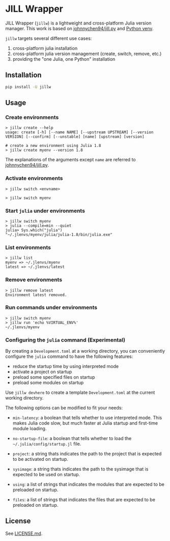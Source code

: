 # JILL Wrapper

JILL Wrapper (`jillw`) is a lightweight and cross-platform Julia version manager. This work is based on [johnnychen94/jill.py](https://github.com/johnnychen94/jill.py) and [Python venv](https://docs.python.org/3/library/venv.html).

`jillw` targets several different use cases:

1. cross-platform julia installation
2. cross-platform julia version management (create, switch, remove, etc.)
3. providing the "one Julia, one Python" installation

## Installation

```bash
pip install -U jillw
```

## Usage

### Create environments

```shell
> jillw create --help
usage: create [-h] [--name NAME] [--upstream UPSTREAM] [--version VERSION] [--confirm] [--unstable] [name] [upstream] [version]

# create a new environment using Julia 1.8
> jillw create myenv --version 1.8
```

The explanations of the arguments except `name` are referred to [johnnychen94/jill.py](https://github.com/johnnychen94/jill.py).

### Activate environments

```shell
> jillw switch <envname>

> jillw switch myenv
```

### Start `julia` under environments

```shell
> jillw switch myenv
> julia --compile=min --quiet
julia> Sys.which("julia")
"~/.jlenvs/myenv/julia/julia-1.8/bin/julia.exe"
```

### List environments

```shell
> jillw list
myenv => ~/.jlenvs/myenv
latest => ~/.jlenvs/latest
```

### Remove environments

```shell
> jillw remove latest
Environment latest removed.
```

### Run commands under environments

```shell
> jillw switch myenv
> jillw run 'echo %VIRTUAL_ENV%'
~/.jlenvs/myenv
```


### Configuring the `julia` command (Experimental)

By creating a `Development.toml` at a working directory, you can conveniently configure the `julia` command to have the following features:

- reduce the startup time by using interpreted mode
- activate a project on startup
- preload some specified files on startup
- preload some modules on startup

Use `jillw devhere` to create a template `Development.toml` at the current working directory.

The following options can be modified to fit your needs:

- `min-latency`: a boolean that tells whether to use interpreted mode. This makes Julia code slow, but much faster at Julia startup and first-time module loading.

- `no-startup-file`: a boolean that tells whether to load the `~/.julia/config/startup.jl` file.

- `project`: a string thats indicates the path to the project that is expected to be activated on startup.

- `sysimage`: a string thats indicates the path to the sysimage that is expected to be used on startup.

- `using`: a list of strings that indicates the modules that are expected to be preloaded on startup.

- `files`: a list of strings that indicates the files that are expected to be preloaded on startup.

## License

See [LICENSE.md](./LICENSE.md).

